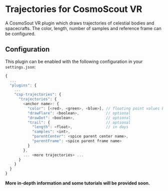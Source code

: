 <!-- 
SPDX-FileCopyrightText: German Aerospace Center (DLR) <cosmoscout@dlr.de>
SPDX-License-Identifier: CC-BY-4.0
 -->

# Trajectories for CosmoScout VR

A CosmoSout VR plugin which draws trajectories of celestial bodies and spacecrafts. The color, length, number of samples and reference frame can be configured.

## Configuration

This plugin can be enabled with the following configuration in your `settings.json`:

```javascript
{
  ...
  "plugins": {
    ...
    "csp-trajectories": {
      "trajectories": {
        <anchor name>: {
          "color": [<red>, <green>, <blue>], // floating point values between 0 and 1
          "drawFlare": <boolean>,            // optional
          "drawDot": <boolean>,              // optional
          "trail": {                         // optional
            "length": <float>,               // in days
            "samples": <int>,
            "parentCenter": <spice parent center name>,
            "parentFrame": <spice parent frame name>
          }
        },
        ... <more trajectories> ...
      }
    }
  }
}
```

**More in-depth information and some tutorials will be provided soon.**
